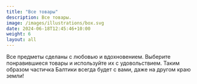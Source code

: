 ```yaml
---
title: "Все товары"
description: Все товары.
image: /images/illustrations/box.svg
date: 2024-06-18T12:45:46+10:00
weight: 6
layout: all
---
```



Все предметы сделаны с любовью и вдохновением. Выберите понравившиеся товары и используйте их с удовольствием. Таким образом частичка Балтики всегда будет с вами, даже на другом краю земли!

